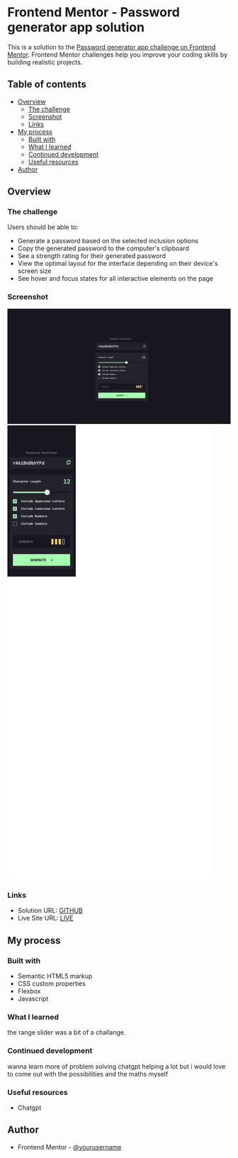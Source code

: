 # Frontend Mentor - Password generator app solution

This is a solution to the [Password generator app challenge on Frontend Mentor](https://www.frontendmentor.io/challenges/password-generator-app-Mr8CLycqjh). Frontend Mentor challenges help you improve your coding skills by building realistic projects. 

## Table of contents

- [Overview](#overview)
  - [The challenge](#the-challenge)
  - [Screenshot](#screenshot)
  - [Links](#links)
- [My process](#my-process)
  - [Built with](#built-with)
  - [What I learned](#what-i-learned)
  - [Continued development](#continued-development)
  - [Useful resources](#useful-resources)
- [Author](#author)



## Overview

### The challenge

Users should be able to:

- Generate a password based on the selected inclusion options
- Copy the generated password to the computer's clipboard
- See a strength rating for their generated password
- View the optimal layout for the interface depending on their device's screen size
- See hover and focus states for all interactive elements on the page

### Screenshot

![Desktop](./Desktop.png)
![Mobile](./Mobile.png)


### Links

- Solution URL: [GITHUB](https://github.com/nas22663/Password-generator-app)
- Live Site URL: [LIVE](https://nas22663.github.io/Password-generator-app/)

## My process

### Built with

- Semantic HTML5 markup
- CSS custom properties
- Flexbox
- Javascript


### What I learned

the range slider was a bit of a challange.

### Continued development

wanna learn more of problem solving chatgpt helping a lot but i would love to come out with the possibilities and the maths myself

### Useful resources

- Chatgpt

## Author


- Frontend Mentor - [@yourusername](https://www.frontendmentor.io/profile/nas22663)
